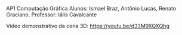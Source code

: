 AP1 Computação Gráfica
Alunos: Ismael Braz, Antônio Lucas, Renato Graciano.
Professor: Iális Cavalcante

Video demonstrativo da cena 3D: https://youtu.be/d33M9XQXQhg
